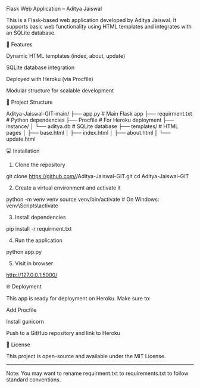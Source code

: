 Flask Web Application – Aditya Jaiswal

This is a Flask-based web application developed by Aditya Jaiswal. It supports basic web functionality using HTML templates and integrates with an SQLite database.

🚀 Features

Dynamic HTML templates (index, about, update)

SQLite database integration

Deployed with Heroku (via Procfile)

Modular structure for scalable development


📁 Project Structure

Aditya-Jaiswal-GIT-main/
├── app.py                # Main Flask app
├── requirment.txt        # Python dependencies
├── Procfile              # For Heroku deployment
├── instance/
│   └── aditya.db         # SQLite database
├── templates/            # HTML pages
│   ├── base.html
│   ├── index.html
│   ├── about.html
│   └── update.html

💻 Installation

1. Clone the repository

git clone https://github.com/<your-username>/Aditya-Jaiswal-GIT.git
cd Aditya-Jaiswal-GIT


2. Create a virtual environment and activate it

python -m venv venv
source venv/bin/activate  # On Windows: venv\Scripts\activate


3. Install dependencies

pip install -r requirment.txt


4. Run the application

python app.py


5. Visit in browser

http://127.0.0.1:5000/



🌐 Deployment

This app is ready for deployment on Heroku. Make sure to:

Add Procfile

Install gunicorn

Push to a GitHub repository and link to Heroku


📄 License

This project is open-source and available under the MIT License.


---

Note: You may want to rename requirment.txt to requirements.txt to follow standard conventions.

